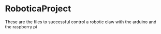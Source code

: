 RoboticaProject
===============

These are the files to successful control a robotic claw with the arduino and the raspberry pi
